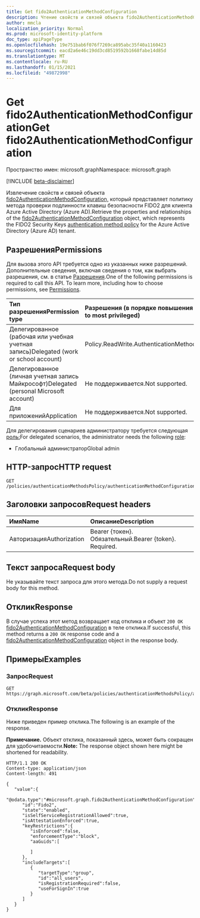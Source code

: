 ```yaml
---
title: Get fido2AuthenticationMethodConfiguration
description: Чтение свойств и связей объекта fido2AuthenticationMethodConfiguration.
author: mmcla
localization_priority: Normal
ms.prod: microsoft-identity-platform
doc_type: apiPageType
ms.openlocfilehash: 19e751bab6f076f7269ca895abc35f40a1160423
ms.sourcegitcommit: eacd2a6e46c19dd3cd8519592b1668fabe14d85d
ms.translationtype: MT
ms.contentlocale: ru-RU
ms.lasthandoff: 01/15/2021
ms.locfileid: "49872998"
---
```

# <a name="get-fido2authenticationmethodconfiguration"></a><span data-ttu-id="1ca9e-103">Get fido2AuthenticationMethodConfiguration</span><span class="sxs-lookup"><span data-stu-id="1ca9e-103">Get fido2AuthenticationMethodConfiguration</span></span>
<span data-ttu-id="1ca9e-104">Пространство имен: microsoft.graph</span><span class="sxs-lookup"><span data-stu-id="1ca9e-104">Namespace: microsoft.graph</span></span>

[!INCLUDE [beta-disclaimer](../../includes/beta-disclaimer.md)]

<span data-ttu-id="1ca9e-105">Извлечение свойств и связей объекта [fido2AuthenticationMethodConfiguration,](../resources/fido2authenticationmethodconfiguration.md) который представляет [](../resources/authenticationmethodspolicies-overview.md) политику метода проверки подлинности клавиш безопасности FIDO2 для клиента Azure Active Directory (Azure AD).</span><span class="sxs-lookup"><span data-stu-id="1ca9e-105">Retrieve the properties and relationships of the [fido2AuthenticationMethodConfiguration](../resources/fido2authenticationmethodconfiguration.md) object, which represents the FIDO2 Security Keys [authentication method policy](../resources/authenticationmethodspolicies-overview.md) for the Azure Active Directory (Azure AD) tenant.</span></span>

## <a name="permissions"></a><span data-ttu-id="1ca9e-106">Разрешения</span><span class="sxs-lookup"><span data-stu-id="1ca9e-106">Permissions</span></span>
<span data-ttu-id="1ca9e-p101">Для вызова этого API требуется одно из указанных ниже разрешений. Дополнительные сведения, включая сведения о том, как выбрать разрешения, см. в статье [Разрешения](/graph/permissions-reference).</span><span class="sxs-lookup"><span data-stu-id="1ca9e-p101">One of the following permissions is required to call this API. To learn more, including how to choose permissions, see [Permissions](/graph/permissions-reference).</span></span>

|<span data-ttu-id="1ca9e-109">Тип разрешения</span><span class="sxs-lookup"><span data-stu-id="1ca9e-109">Permission type</span></span>|<span data-ttu-id="1ca9e-110">Разрешения (в порядке повышения привилегий)</span><span class="sxs-lookup"><span data-stu-id="1ca9e-110">Permissions (from least to most privileged)</span></span>|
|:---|:---|
|<span data-ttu-id="1ca9e-111">Делегированное (рабочая или учебная учетная запись)</span><span class="sxs-lookup"><span data-stu-id="1ca9e-111">Delegated (work or school account)</span></span>|<span data-ttu-id="1ca9e-112">Policy.ReadWrite.AuthenticationMethod</span><span class="sxs-lookup"><span data-stu-id="1ca9e-112">Policy.ReadWrite.AuthenticationMethod</span></span>|
|<span data-ttu-id="1ca9e-113">Делегированное (личная учетная запись Майкрософт)</span><span class="sxs-lookup"><span data-stu-id="1ca9e-113">Delegated (personal Microsoft account)</span></span>|<span data-ttu-id="1ca9e-114">Не поддерживается.</span><span class="sxs-lookup"><span data-stu-id="1ca9e-114">Not supported.</span></span>|
|<span data-ttu-id="1ca9e-115">Для приложений</span><span class="sxs-lookup"><span data-stu-id="1ca9e-115">Application</span></span>|<span data-ttu-id="1ca9e-116">Не поддерживается.</span><span class="sxs-lookup"><span data-stu-id="1ca9e-116">Not supported.</span></span>|

<span data-ttu-id="1ca9e-117">Для делегирования сценариев администратору требуется следующая [роль:](/azure/active-directory/users-groups-roles/directory-assign-admin-roles#available-roles)</span><span class="sxs-lookup"><span data-stu-id="1ca9e-117">For delegated scenarios, the administrator needs the following [role](/azure/active-directory/users-groups-roles/directory-assign-admin-roles#available-roles):</span></span>

* <span data-ttu-id="1ca9e-118">Глобальный администратор</span><span class="sxs-lookup"><span data-stu-id="1ca9e-118">Global admin</span></span>


## <a name="http-request"></a><span data-ttu-id="1ca9e-119">HTTP-запрос</span><span class="sxs-lookup"><span data-stu-id="1ca9e-119">HTTP request</span></span>

<!-- {
  "blockType": "ignored"
}
-->
``` http
GET /policies/authenticationMethodsPolicy/authenticationMethodConfigurations/fido2
```

## <a name="request-headers"></a><span data-ttu-id="1ca9e-120">Заголовки запросов</span><span class="sxs-lookup"><span data-stu-id="1ca9e-120">Request headers</span></span>
|<span data-ttu-id="1ca9e-121">Имя</span><span class="sxs-lookup"><span data-stu-id="1ca9e-121">Name</span></span>|<span data-ttu-id="1ca9e-122">Описание</span><span class="sxs-lookup"><span data-stu-id="1ca9e-122">Description</span></span>|
|:---|:---|
|<span data-ttu-id="1ca9e-123">Авторизация</span><span class="sxs-lookup"><span data-stu-id="1ca9e-123">Authorization</span></span>|<span data-ttu-id="1ca9e-p102">Bearer {токен}. Обязательный.</span><span class="sxs-lookup"><span data-stu-id="1ca9e-p102">Bearer {token}. Required.</span></span>|

## <a name="request-body"></a><span data-ttu-id="1ca9e-126">Текст запроса</span><span class="sxs-lookup"><span data-stu-id="1ca9e-126">Request body</span></span>
<span data-ttu-id="1ca9e-127">Не указывайте текст запроса для этого метода.</span><span class="sxs-lookup"><span data-stu-id="1ca9e-127">Do not supply a request body for this method.</span></span>

## <a name="response"></a><span data-ttu-id="1ca9e-128">Отклик</span><span class="sxs-lookup"><span data-stu-id="1ca9e-128">Response</span></span>

<span data-ttu-id="1ca9e-129">В случае успеха этот метод возвращает код отклика и объект `200 OK` [fido2AuthenticationMethodConfiguration](../resources/fido2authenticationmethodconfiguration.md) в теле отклика.</span><span class="sxs-lookup"><span data-stu-id="1ca9e-129">If successful, this method returns a `200 OK` response code and a [fido2AuthenticationMethodConfiguration](../resources/fido2authenticationmethodconfiguration.md) object in the response body.</span></span>

## <a name="examples"></a><span data-ttu-id="1ca9e-130">Примеры</span><span class="sxs-lookup"><span data-stu-id="1ca9e-130">Examples</span></span>

### <a name="request"></a><span data-ttu-id="1ca9e-131">Запрос</span><span class="sxs-lookup"><span data-stu-id="1ca9e-131">Request</span></span>
<!-- {
  "blockType": "request",
  "name": "get_fido2authenticationmethodconfiguration"
}
-->
``` http
GET https://graph.microsoft.com/beta/policies/authenticationMethodsPolicy/authenticationMethodConfigurations/fido2
```


### <a name="response"></a><span data-ttu-id="1ca9e-132">Отклик</span><span class="sxs-lookup"><span data-stu-id="1ca9e-132">Response</span></span>
<span data-ttu-id="1ca9e-133">Ниже приведен пример отклика.</span><span class="sxs-lookup"><span data-stu-id="1ca9e-133">The following is an example of the response.</span></span>

<span data-ttu-id="1ca9e-134">**Примечание.** Объект отклика, показанный здесь, может быть сокращен для удобочитаемости.</span><span class="sxs-lookup"><span data-stu-id="1ca9e-134">**Note:** The response object shown here might be shortened for readability.</span></span>
<!-- {
  "blockType": "response",
  "truncated": true,
  "@odata.type": "microsoft.graph.fido2AuthenticationMethodConfiguration"
}
-->
``` http
HTTP/1.1 200 OK
Content-type: application/json
Content-length: 491

{
   "value":{
      "@odata.type":"#microsoft.graph.fido2AuthenticationMethodConfiguration",
      "id":"Fido2",
      "state":"enabled",
      "isSelfServiceRegistrationAllowed":true,
      "isAttestationEnforced":true,
      "keyRestrictions":{
         "isEnforced":false,
         "enforcementType":"block",
         "aaGuids":[
            
         ]
      },
      "includeTargets":[
         {
            "targetType":"group",
            "id":"all_users",
            "isRegistrationRequired":false,
            "useForSignIn":true
         }
      ]
   }
}
```

